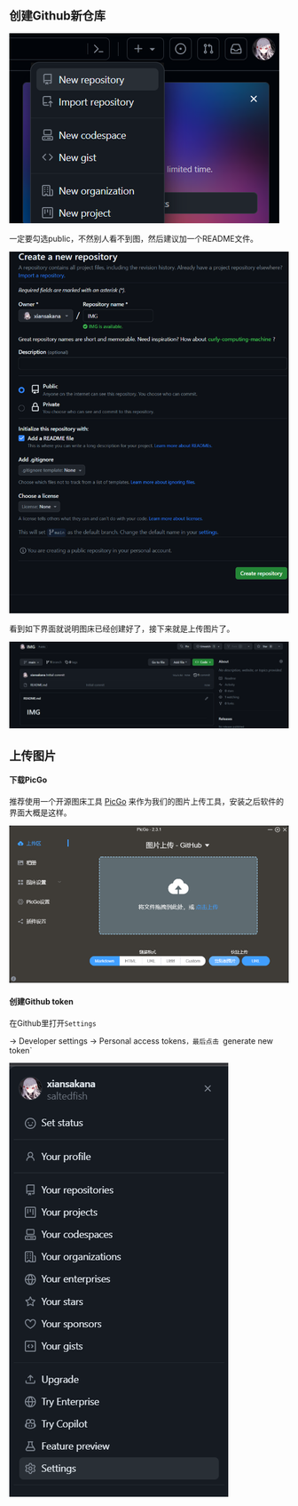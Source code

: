 ## 创建Github新仓库
 
![](https://raw.githubusercontent.com/xiansakana/IMG-BED/main/202309092235458.png)

一定要勾选public，不然别人看不到图，然后建议加一个README文件。

![](https://raw.githubusercontent.com/xiansakana/IMG-BED/main/202309100117996.png)

看到如下界面就说明图床已经创建好了，接下来就是上传图片了。

![](https://raw.githubusercontent.com/xiansakana/IMG-BED/main/202309100119836.png)

## 上传图片

#### 下载PicGo

推荐使用一个开源图床工具 [PicGo](https://molunerfinn.com/PicGo/) 来作为我们的图片上传工具，安装之后软件的界面大概是这样。

![](https://raw.githubusercontent.com/xiansakana/IMG-BED/main/202309100122429.png)


#### 创建Github token

在Github里打开`Settings`

-> Developer settings -> Personal access tokens`，最后点击 `generate new token`

![](https://raw.githubusercontent.com/xiansakana/IMG-BED/main/202309100125562.png)





